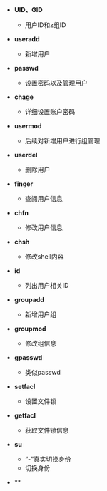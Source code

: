 - **UID、GID**
	- 用户ID和z组ID
- **useradd**
	- 新增用户
- **passwd**
	- 设置密码以及管理用户
- **chage**
	- 详细设置账户密码
- **usermod**
	- 后续对新增用户进行组管理
- **userdel**
	- 删除用户
- **finger**
	- 查阅用户信息
- **chfn**
	- 修改用户信息
- **chsh**
	- 修改shell内容
- **id**
	- 列出用户相关ID
- **groupadd**
	- 新增用户组
- **groupmod**
	- 修改组信息
- **gpasswd**
	- 类似passwd
- **setfacl**
	- 设置文件锁
- **getfacl**
	- 获取文件锁信息

- **su**
	- “-”真实切换身份
	- 切换身份
- **
<!--stackedit_data:
eyJoaXN0b3J5IjpbLTEzNjQyMjEyNzAsLTE0NDYxNzY3NTEsLT
IwMDM3MTU3MzcsLTM5NjIyNzM4NCwtNTEzODQzNDgxLDE2MTYz
NDgyMjQsMTk1NzU5MDM3XX0=
-->